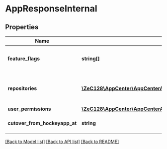 # AppResponseInternal

## Properties
Name | Type | Description | Notes
------------ | ------------- | ------------- | -------------
**feature_flags** | **string[]** | The feature flags that are enabled for this app | [optional] 
**repositories** | [**\ZeC128\AppCenter\AppCenterApi\AppResponseInternalRepositories[]**](AppResponseInternalRepositories.md) | The repositories associated with this app | [optional] 
**user_permissions** | [**\ZeC128\AppCenter\AppCenterApi\AppResponseInternalUserPermissions**](AppResponseInternalUserPermissions.md) |  | [optional] 
**cutover_from_hockeyapp_at** | **string** | The cutover date of this app | [optional] 

[[Back to Model list]](../README.md#documentation-for-models) [[Back to API list]](../README.md#documentation-for-api-endpoints) [[Back to README]](../README.md)


